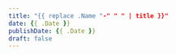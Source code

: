 ```yaml
---
title: "{{ replace .Name "-" " " | title }}"
date: {{ .Date }}
publishDate: {{ .Date }}
draft: false
---
```


